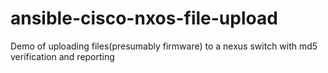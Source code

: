 # ansible-cisco-nxos-file-upload
Demo of uploading files(presumably firmware) to a nexus switch with md5 verification and reporting
